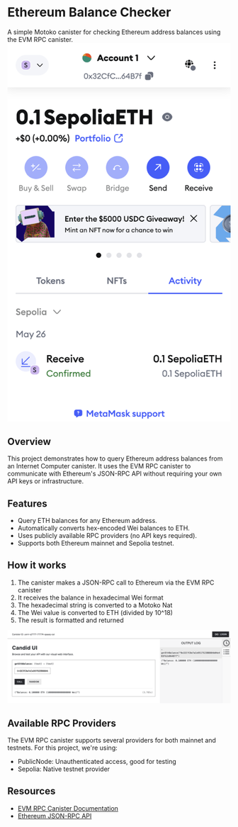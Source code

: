# Ethereum Balance Checker

A simple Motoko canister for checking Ethereum address balances using the EVM RPC canister.
![Wallet](src/eth_balance/assets/Meta.png)

## Overview

This project demonstrates how to query Ethereum address balances from an Internet Computer canister. It uses the EVM RPC canister to communicate with Ethereum's JSON-RPC API without requiring your own API keys or infrastructure.

## Features

- Query ETH balances for any Ethereum address.
- Automatically converts hex-encoded Wei balances to ETH.
- Uses publicly available RPC providers (no API keys required).
- Supports both Ethereum mainnet and Sepolia testnet.

## How it works

1. The canister makes a JSON-RPC call to Ethereum via the EVM RPC canister
2. It receives the balance in hexadecimal Wei format
3. The hexadecimal string is converted to a Motoko Nat
4. The Wei value is converted to ETH (divided by 10^18)
5. The result is formatted and returned

![Result](src/eth_balance/assets/Candid.png)

## Available RPC Providers

The EVM RPC canister supports several providers for both mainnet and testnets. For this project, we're using:

- PublicNode: Unauthenticated access, good for testing
- Sepolia: Native testnet provider

## Resources

- [EVM RPC Canister Documentation](https://internetcomputer.org/docs/current/developer-docs/multi-chain/ethereum/evm-rpc/overview)
- [Ethereum JSON-RPC API](https://ethereum.org/en/developers/docs/apis/json-rpc/)
